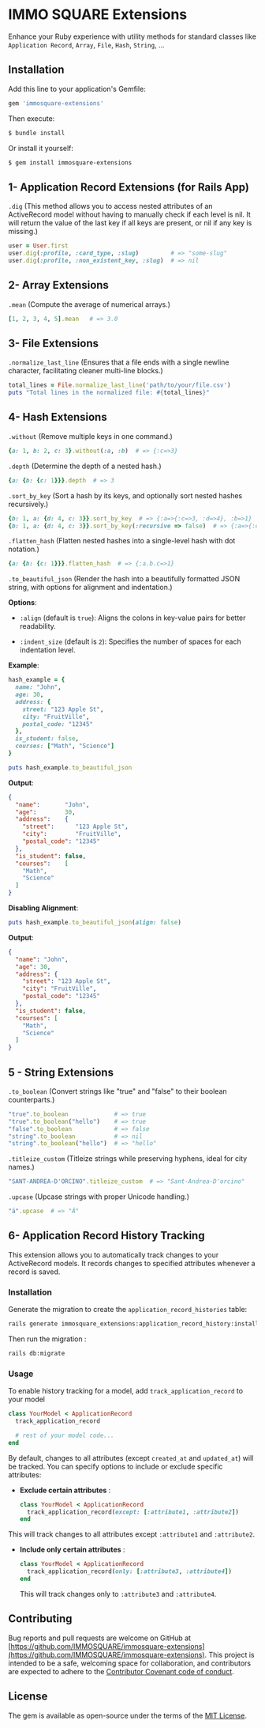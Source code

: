 # IMMO SQUARE Extensions

Enhance your Ruby experience with utility methods for standard classes like `Application Record`, `Array`, `File`, `Hash`, `String`, ...

## Installation

Add this line to your application's Gemfile:

```ruby
gem 'immosquare-extensions'
```

Then execute:

```bash
$ bundle install
```

Or install it yourself:

```bash
$ gem install immosquare-extensions
```

## 1- Application Record Extensions (for Rails App)

`.dig` (This method allows you to access nested attributes of an ActiveRecord model without having to manually check if each level is nil. It will return the value of the last key if all keys are present, or nil if any key is missing.)

```ruby
user = User.first
user.dig(:profile, :card_type, :slug)         # => "some-slug"
user.dig(:profile, :non_existent_key, :slug)  # => nil
```


## 2- Array Extensions

`.mean` (Compute the average of numerical arrays.)

```ruby
[1, 2, 3, 4, 5].mean   # => 3.0
```

## 3- File Extensions

`.normalize_last_line` (Ensures that a file ends with a single newline character, facilitating cleaner multi-line blocks.)

```ruby
total_lines = File.normalize_last_line('path/to/your/file.csv')
puts "Total lines in the normalized file: #{total_lines}"
```

## 4- Hash Extensions

`.without` (Remove multiple keys in one command.)

```ruby
{a: 1, b: 2, c: 3}.without(:a, :b)  # => {:c=>3}
```


`.depth` (Determine the depth of a nested hash.)

```ruby
{a: {b: {c: 1}}}.depth  # => 3
```

`.sort_by_key` (Sort a hash by its keys, and optionally sort nested hashes recursively.)

```ruby
{b: 1, a: {d: 4, c: 3}}.sort_by_key  # => {:a=>{:c=>3, :d=>4}, :b=>1}
{b: 1, a: {d: 4, c: 3}}.sort_by_key(:recursive => false)  # => {:a=>{:d=>4, :c=>3}, :b=>1}
```

`.flatten_hash` (Flatten nested hashes into a single-level hash with dot notation.)

```ruby
{a: {b: {c: 1}}}.flatten_hash  # => {:a.b.c=>1}
```

`.to_beautiful_json` (Render the hash into a beautifully formatted JSON string, with options for alignment and indentation.)

**Options**:

- `:align` (default is `true`): Aligns the colons in key-value pairs for better readability.

- `:indent_size` (default is `2`): Specifies the number of spaces for each indentation level.

**Example**:

```ruby
hash_example = {
  name: "John",
  age: 30,
  address: {
    street: "123 Apple St",
    city: "FruitVille",
    postal_code: "12345"
  },
  is_student: false,
  courses: ["Math", "Science"]
}

puts hash_example.to_beautiful_json
```

**Output**:

```json
{
  "name":       "John",
  "age":        30,
  "address":    {
    "street":      "123 Apple St",
    "city":        "FruitVille",
    "postal_code": "12345"
  },
  "is_student": false,
  "courses":    [
    "Math",
    "Science"
  ]
}
```

**Disabling Alignment**:

```ruby
puts hash_example.to_beautiful_json(align: false)
```

**Output**:

```json
{
  "name": "John",
  "age": 30,
  "address": {
    "street": "123 Apple St",
    "city": "FruitVille",
    "postal_code": "12345"
  },
  "is_student": false,
  "courses": [
    "Math",
    "Science"
  ]
}
```


## 5 - String Extensions

`.to_boolean` (Convert strings like "true" and "false" to their boolean counterparts.)

```ruby
"true".to_boolean             # => true
"true".to_boolean("hello")    # => true
"false".to_boolean            # => false
"string".to_boolean           # => nil
"string".to_boolean("hello")  # => "hello"
```

`.titleize_custom` (Titleize strings while preserving hyphens, ideal for city names.)

```ruby
"SANT-ANDREA-D'ORCINO".titleize_custom  # => "Sant-Andrea-D'orcino"
```

`.upcase` (Upcase strings with proper Unicode handling.)

```ruby
"ä".upcase  # => "Ä"
```


## 6- Application Record History Tracking

This extension allows you to automatically track changes to your ActiveRecord models. It records changes to specified attributes whenever a record is saved.


### Installation

Generate the migration to create the `application_record_histories` table:


```bash
rails generate immosquare_extensions:application_record_history:install
```

Then run the migration :

```bash
rails db:migrate
```

### Usage

To enable history tracking for a model, add `track_application_record` to your model

```ruby
class YourModel < ApplicationRecord
  track_application_record

  # rest of your model code...
end
```

By default, changes to all attributes (except `created_at` and `updated_at`) will be tracked.
You can specify options to include or exclude specific attributes:

- **Exclude certain attributes** :

  ```ruby
  class YourModel < ApplicationRecord
    track_application_record(except: [:attribute1, :attribute2])
  end
  ```

 This will track changes to all attributes except `:attribute1` and `:attribute2`.

- **Include only certain attributes** :

  ```ruby
  class YourModel < ApplicationRecord
    track_application_record(only: [:attribute3, :attribute4])
  end
  ```

  This will track changes only to `:attribute3` and `:attribute4`.



## Contributing

Bug reports and pull requests are welcome on GitHub at [https://github.com/IMMOSQUARE/immosquare-extensions](https://github.com/IMMOSQUARE/immosquare-extensions). This project is intended to be a safe, welcoming space for collaboration, and contributors are expected to adhere to the [Contributor Covenant code of conduct](https://www.contributor-covenant.org/version/2/0/code_of_conduct/).

## License

The gem is available as open-source under the terms of the [MIT License](https://opensource.org/licenses/MIT).
